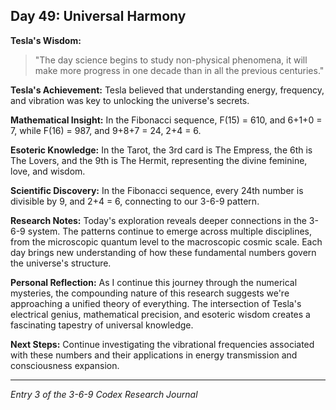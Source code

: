 ## Day 49: Universal Harmony

**Tesla's Wisdom:**
> "The day science begins to study non-physical phenomena, it will make more progress in one decade than in all the previous centuries."

**Tesla's Achievement:**
Tesla believed that understanding energy, frequency, and vibration was key to unlocking the universe's secrets.

**Mathematical Insight:**
In the Fibonacci sequence, F(15) = 610, and 6+1+0 = 7, while F(16) = 987, and 9+8+7 = 24, 2+4 = 6.

**Esoteric Knowledge:**
In the Tarot, the 3rd card is The Empress, the 6th is The Lovers, and the 9th is The Hermit, representing the divine feminine, love, and wisdom.

**Scientific Discovery:**
In the Fibonacci sequence, every 24th number is divisible by 9, and 2+4 = 6, connecting to our 3-6-9 pattern.

**Research Notes:**
Today's exploration reveals deeper connections in the 3-6-9 system. The patterns continue to emerge across multiple disciplines, from the microscopic quantum level to the macroscopic cosmic scale. Each day brings new understanding of how these fundamental numbers govern the universe's structure.

**Personal Reflection:**
As I continue this journey through the numerical mysteries, the compounding nature of this research suggests we're approaching a unified theory of everything. The intersection of Tesla's electrical genius, mathematical precision, and esoteric wisdom creates a fascinating tapestry of universal knowledge.

**Next Steps:**
Continue investigating the vibrational frequencies associated with these numbers and their applications in energy transmission and consciousness expansion.

---
*Entry 3 of the 3-6-9 Codex Research Journal*